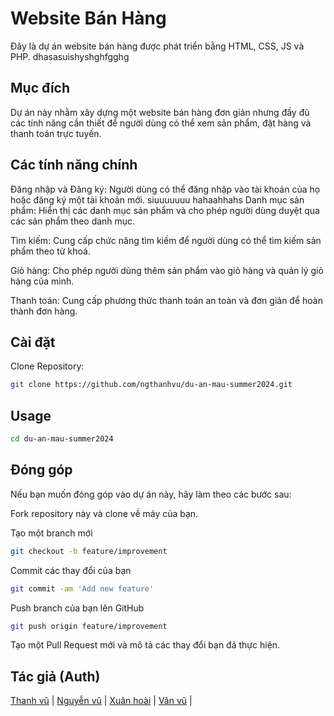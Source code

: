 # Website Bán Hàng

Đây là dự án website bán hàng được phát triển bằng HTML, CSS, JS và PHP.
dhasasuishyshghfgghg
## Mục đích
Dự án này nhằm xây dựng một website bán hàng đơn giản nhưng đầy đủ các tính năng cần thiết để người dùng có thể xem sản phẩm, đặt hàng và thanh toán trực tuyến.

## Các tính năng chính
Đăng nhập và Đăng ký: Người dùng có thể đăng nhập vào tài khoản của họ hoặc đăng ký một tài khoản mới.
siuuuuuuu hahaahhahs
Danh mục sản phẩm: Hiển thị các danh mục sản phẩm và cho phép người dùng duyệt qua các sản phẩm theo danh mục.

Tìm kiếm: Cung cấp chức năng tìm kiếm để người dùng có thể tìm kiếm sản phẩm theo từ khoá.

Giỏ hàng: Cho phép người dùng thêm sản phẩm vào giỏ hàng và quản lý giỏ hàng của mình.

Thanh toán: Cung cấp phương thức thanh toán an toàn và đơn giản để hoàn thành đơn hàng.

## Cài đặt

Clone Repository:

```bash
git clone https://github.com/ngthanhvu/du-an-mau-summer2024.git
```

## Usage

```bash
cd du-an-mau-summer2024
```

## Đóng góp
Nếu bạn muốn đóng góp vào dự án này, hãy làm theo các bước sau:

Fork repository này và clone về máy của bạn.

Tạo một branch mới 
```bash
git checkout -b feature/improvement
```

Commit các thay đổi của bạn
```bash
git commit -am 'Add new feature'
```

Push branch của bạn lên GitHub
```bash
git push origin feature/improvement
```

Tạo một Pull Request mới và mô tả các thay đổi bạn đã thực hiện.

## Tác giả (Auth)

[Thanh vũ](https://facebook.com/thanhvu.user) |
[Nguyễn vũ](https://facebook.com/) |
[Xuân hoài](https://facebook.com/) |
[Văn vũ](https://facebook.com/) |

